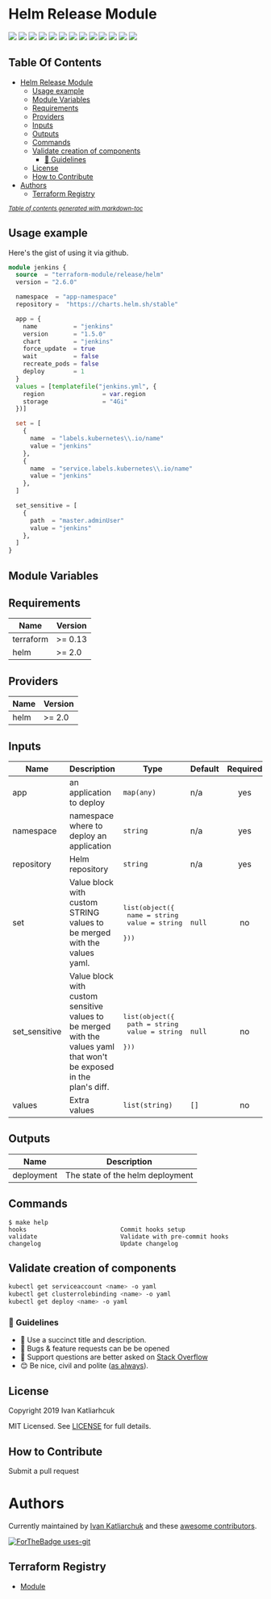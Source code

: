 # Helm Release Module

[![](https://img.shields.io/github/license/terraform-module/terraform-helm-release)](https://github.com/terraform-module/terraform-helm-release)
![](https://img.shields.io/github/v/tag/terraform-module/terraform-helm-release)
[![](https://img.shields.io/github/workflow/status/terraform-module/terraform-helm-release/commit-check/master)](https://github.com/terraform-module/terraform-helm-release/actions?query=is%3Acommit-check)
![](https://github.com/terraform-module/terraform-helm-release/workflows/commit-check/badge.svg)
![](https://img.shields.io/issues/github/terraform-module/terraform-helm-release)
![](https://img.shields.io/github/issues/terraform-module/terraform-helm-release)
![](https://img.shields.io/github/issues-closed/terraform-module/terraform-helm-release)
[![](https://img.shields.io/github/languages/code-size/terraform-module/terraform-helm-release)](https://github.com/terraform-module/terraform-helm-release)
[![](https://img.shields.io/github/repo-size/terraform-module/terraform-helm-release)](https://github.com/terraform-module/terraform-helm-release)
![](https://img.shields.io/github/languages/top/terraform-module/terraform-helm-release?color=green&logo=terraform&logoColor=blue)
![](https://img.shields.io/github/commit-activity/m/terraform-module/terraform-helm-release)
![](https://img.shields.io/github/contributors/terraform-module/terraform-helm-release)
![](https://img.shields.io/github/last-commit/terraform-module/terraform-helm-release)

## Table Of Contents

- [Helm Release Module](#helm-release-module)
  * [Usage example](#usage-example)
  * [Module Variables](#module-variables)
  * [Requirements](#requirements)
  * [Providers](#providers)
  * [Inputs](#inputs)
  * [Outputs](#outputs)
  * [Commands](#commands)
  * [Validate creation of components](#validate-creation-of-components)
    + [:memo: Guidelines](#-memo--guidelines)
  * [License](#license)
  * [How to Contribute](#how-to-contribute)
- [Authors](#authors)
  * [Terraform Registry](#terraform-registry)

<small><i><a href='http://ecotrust-canada.github.io/markdown-toc/'>Table of contents generated with markdown-toc</a></i></small>

## Usage example

Here's the gist of using it via github.

```terraform
module jenkins {
  source  = "terraform-module/release/helm"
  version = "2.6.0"

  namespace  = "app-namespace"
  repository =  "https://charts.helm.sh/stable"

  app = {
    name          = "jenkins"
    version       = "1.5.0"
    chart         = "jenkins"
    force_update  = true
    wait          = false
    recreate_pods = false
    deploy        = 1
  }
  values = [templatefile("jenkins.yml", {
    region                = var.region
    storage               = "4Gi"
  })]

  set = [
    {
      name  = "labels.kubernetes\\.io/name"
      value = "jenkins"
    },
    {
      name  = "service.labels.kubernetes\\.io/name"
      value = "jenkins"
    },
  ]

  set_sensitive = [
    {
      path  = "master.adminUser"
      value = "jenkins"
    },
  ]
}
```

## Module Variables

<!-- BEGINNING OF PRE-COMMIT-TERRAFORM DOCS HOOK -->
## Requirements

| Name | Version |
|------|---------|
| terraform | >= 0.13 |
| helm | >= 2.0 |

## Providers

| Name | Version |
|------|---------|
| helm | >= 2.0 |

## Inputs

| Name | Description | Type | Default | Required |
|------|-------------|------|---------|:--------:|
| app | an application to deploy | `map(any)` | n/a | yes |
| namespace | namespace where to deploy an application | `string` | n/a | yes |
| repository | Helm repository | `string` | n/a | yes |
| set | Value block with custom STRING values to be merged with the values yaml. | <pre>list(object({<br>    name  = string<br>    value = string<br>  }))</pre> | `null` | no |
| set\_sensitive | Value block with custom sensitive values to be merged with the values yaml that won't be exposed in the plan's diff. | <pre>list(object({<br>    path  = string<br>    value = string<br>  }))</pre> | `null` | no |
| values | Extra values | `list(string)` | `[]` | no |

## Outputs

| Name | Description |
|------|-------------|
| deployment | The state of the helm deployment |
<!-- END OF PRE-COMMIT-TERRAFORM DOCS HOOK -->

## Commands

<!-- START makefile-doc -->
```
$ make help 
hooks                          Commit hooks setup
validate                       Validate with pre-commit hooks
changelog                      Update changelog 
```
<!-- END makefile-doc -->

## Validate creation of components

```sh
kubectl get serviceaccount <name> -o yaml
kubectl get clusterrolebinding <name> -o yaml
kubectl get deploy <name> -o yaml
```

### :memo: Guidelines

 - :memo: Use a succinct title and description.
 - :bug: Bugs & feature requests can be be opened
 - :signal_strength: Support questions are better asked on [Stack Overflow](https://stackoverflow.com/)
 - :blush: Be nice, civil and polite ([as always](http://contributor-covenant.org/version/1/4/)).

## License

Copyright 2019 Ivan Katliarhcuk

MIT Licensed. See [LICENSE](./LICENSE) for full details.

## How to Contribute

Submit a pull request

# Authors

Currently maintained by [Ivan Katliarchuk](https://github.com/ivankatliarchuk) and these [awesome contributors](https://github.com/terraform-module/terraform-module-blueprint/graphs/contributors).

[![ForTheBadge uses-git](http://ForTheBadge.com/images/badges/uses-git.svg)](https://GitHub.com/)

## Terraform Registry

- [Module](https://registry.terraform.io/modules/terraform-module/release/helm)
